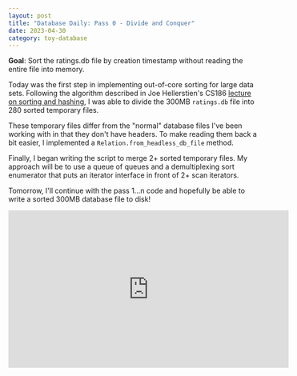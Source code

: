 ```yaml
---
layout: post
title: "Database Daily: Pass 0 - Divide and Conquer"
date: 2023-04-30
category: toy-database
---
```

**Goal**: Sort the ratings.db file by creation timestamp without reading the entire file into memory.

Today was the first step in implementing out-of-core sorting for large data sets. Following the algorithm described in Joe Hellerstien's CS186 [lecture on sorting and hashing](https://archive.org/details/ucberkeley_webcast_FGvKL2cmZEo), I was able to divide the 300MB `ratings.db` file into 280 sorted temporary files. 

These temporary files differ from the "normal" database files I've been working with in that they don't have headers. To make reading them back a bit easier, I implemented a `Relation.from_headless_db_file` method.

Finally, I began writing the script to merge 2+ sorted temporary files.  My approach will be to use a queue of queues and a demultiplexing sort enumerator that puts an iterator interface in front of 2+ scan iterators.

Tomorrow, I'll continue with the pass 1...n code and hopefully be able to write a sorted 300MB database file to disk!

<iframe width="560" height="315" src="https://www.youtube.com/embed/a4BKGfnzorU" title="YouTube video player" frameborder="0" allow="accelerometer; autoplay; clipboard-write; encrypted-media; gyroscope; picture-in-picture; web-share" allowfullscreen></iframe>